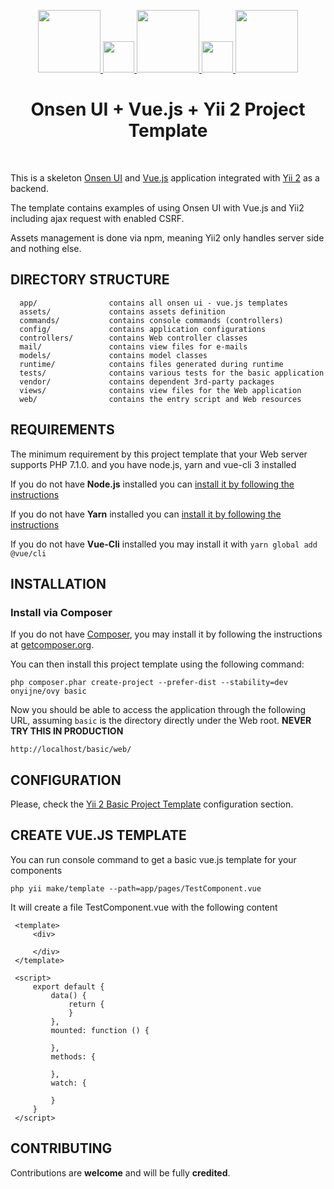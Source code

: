 <p align="center">
    <a href="https://github.com/yiisoft" target="_blank">
        <img src="https://goo.gl/images/WBWP39" height="100px">
        <img src="https://png.icons8.com/metro/1600/plus-math.png" height="50px">
        <img src="https://vuejs.org/images/logo.png" height="100px">
        <img src="https://png.icons8.com/metro/1600/plus-math.png" height="50px">
        <img src="https://avatars0.githubusercontent.com/u/993323" height="100px">
    </a>
    <h1 align="center">Onsen UI + Vue.js  + Yii 2 Project Template</h1>
    <br>
</p>

This is a skeleton [Onsen UI](https://onsen.io/) and [Vue.js](https://vuejs.org/) application integrated with [Yii 2](http://www.yiiframework.com/) as a backend.

The template contains examples of using Onsen UI with Vue.js and Yii2 including ajax request with enabled CSRF.

Assets management is done via npm, meaning Yii2 only handles server side and nothing else.

DIRECTORY STRUCTURE
-------------------

      app/                contains all onsen ui - vue.js templates
      assets/             contains assets definition
      commands/           contains console commands (controllers)
      config/             contains application configurations
      controllers/        contains Web controller classes
      mail/               contains view files for e-mails
      models/             contains model classes
      runtime/            contains files generated during runtime
      tests/              contains various tests for the basic application
      vendor/             contains dependent 3rd-party packages
      views/              contains view files for the Web application
      web/                contains the entry script and Web resources



REQUIREMENTS
------------

The minimum requirement by this project template that your Web server supports PHP 7.1.0. and you have node.js, yarn and vue-cli 3 installed

If you do not have **Node.js** installed you can [install it by following the instructions](https://nodejs.org/en/download/)

If you do not have **Yarn** installed you can [install it by following the instructions](https://yarnpkg.com/lang/en/docs/install/)

If you do not have **Vue-Cli** installed you may install it with `yarn global add @vue/cli`

INSTALLATION
------------

### Install via Composer

If you do not have [Composer](http://getcomposer.org/), you may install it by following the instructions
at [getcomposer.org](http://getcomposer.org/doc/00-intro.md#installation-nix).

You can then install this project template using the following command:

~~~
php composer.phar create-project --prefer-dist --stability=dev onyijne/ovy basic
~~~

Now you should be able to access the application through the following URL, assuming `basic` is the directory
directly under the Web root. **NEVER TRY THIS IN PRODUCTION**

~~~
http://localhost/basic/web/
~~~

CONFIGURATION
-------------

Please, check the [Yii 2 Basic Project Template](https://github.com/yiisoft/yii2-app-basic#configuration) configuration section. 

CREATE VUE.JS TEMPLATE
----------------------

You can run console command to get a basic vue.js template for your components
~~~
php yii make/template --path=app/pages/TestComponent.vue
~~~

It will create a file TestComponent.vue with the following content 
```
 <template>
     <div>
 
     </div>
 </template>
 
 <script>
     export default {
         data() {
             return {
             }
         },
         mounted: function () {
 
         },
         methods: {
 
         },
         watch: {
 
         }
     }
 </script>
``` 


CONTRIBUTING
-----------------------

Contributions are **welcome** and will be fully **credited**.
